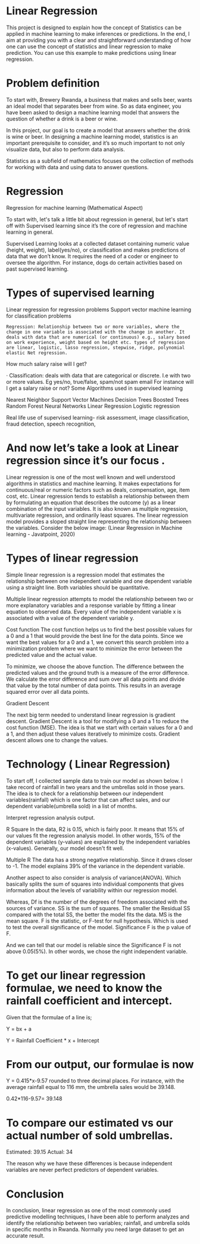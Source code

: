 # Linear Regression

This project is designed to explain how the concept of Statistics can be applied in machine learning to make inferences or predictions. In the end, I aim at providing you with a clear and straightforward understanding of how one can use the concept of statistics and linear regression to make prediction. You can use this example to make predictions using linear regression. 

# Problem definition
To start with, Brewery Rwanda, a business that makes and sells beer, wants an ideal model that separates beer from wine. So as data engineer, you have been asked to design a machine learning model that answers the question of whether a drink is a beer or wine. 

In this project, our goal is to create a model that answers whether the drink is wine or beer.
In designing a machine learning model, statistics is an important prerequisite to consider, and it’s so much important to not only visualize data, but also to perform data analysis. 

Statistics as a subfield of mathematics focuses on the collection of methods for working with data and using data to answer questions.


# Regression 
Regression for machine learning (Mathematical Aspect)

To start with, let's talk a little bit about regression in general, but let's start off with Supervised learning since it’s the core of regression and machine learning in general.

Supervised Learning looks at a collected dataset containing numeric value (height, weight), label(yes/no), or classification and makes predictions of data that we don’t know. It requires the need of a coder or engineer to oversee the algorithm. For instance, dogs do certain activities based on past supervised learning.

# Types of supervised learning
  Linear regression for regression problems
 Support vector machine learning for classification problems
 

    Regression: Relationship between two or more variables, where the change in one variable is associated with the change in another. It deals with data that are numerical (or continuous) e.g., salary based on work experience, weight based on height etc. types of regression are linear, logistic, lasso regression, stepwise, ridge, polynomial elastic Net regression.
How much salary raise will I get? 

·   Classification: deals with data that are categorical or discrete. I.e with two or more values. Eg yes/no, true/false, spam/not spam email
For instance will I get a salary raise or not? 
 Some Algorithms used in supervised learning
      	
Nearest Neighbor
Support Vector Machines
Decision Trees
Boosted Trees
Random Forest
Neural Networks
Linear Regression
Logistic regression 

Real life use of supervised learning- risk assessment, image classification, fraud detection, speech recognition, 


# And now let’s take a look at Linear regression since it’s our focus .
Linear regression is one of the most well known and well understood algorithms in statistics and machine learning. It makes expectations for continuous/real or numeric factors such as deals, compensation, age, item cost, etc. Linear regression tends to establish a relationship between them by formulating an equation that describes the outcome (y) as a linear combination of the input variables. It is also known as multiple regression, multivariate regression, and ordinarily least squares. The linear regression model provides a sloped straight line representing the relationship between the variables. Consider the below image:
(Linear Regression in Machine learning - Javatpoint, 2020)
 
 
# Types of linear regression
Simple linear regression is a regression model that estimates the relationship between one independent variable and one dependent variable using a straight line. Both variables should be quantitative. 



Multiple linear regression attempts to model the relationship between two or more explanatory variables and a response variable by fitting a linear equation to observed data. Every value of the independent variable x is associated with a value of the dependent variable y. 


Cost function
The cost function helps us to find the best possible values for a 0 and a 1 that would provide the best line for the data points. Since we want the best values for a 0 and a 1, we convert this search problem into a minimization problem where we want to minimize the error between the predicted value and the actual value.



To minimize, we choose the above function. The difference between the predicted values and the ground truth is a measure of the error difference. We calculate the error difference and sum over all data points and divide that value by the total number of data points. This results in an average squared error over all data points.


Gradient Descent

The next big term needed to understand linear regression is gradient descent. Gradient Descent is a tool for modifying a 0 and a 1 to reduce the cost function (MSE). The idea is that we start with certain values for a 0 and a 1, and then adjust these values iteratively to minimize costs. Gradient descent allows one to change the values.




 # Technology ( Linear Regression)

To start off,  I collected sample data to train our model as shown below. I take record of rainfall in two years and the umbrellas sold in those years. The idea is to check for a relationship between our independent variables(rainfall) which is one factor that can affect sales,  and our dependent variable(umbrella sold) in a list of months. 
 



Interpret regression analysis output.

R Square
In the data, R2 is 0.15, which is fairly poor. It means that 15% of our values fit the regression analysis model. In other words, 15% of the dependent variables (y-values) are explained by the independent variables (x-values). Generally, our model doesn't fit well.

Multiple R
The data has a strong negative relationship. Since it draws closer to -1. The model explains 39% of the variance in the dependent variable.



Another aspect to also consider is analysis of variance(ANOVA). Which basically splits the sum of squares into individual components that gives information about the levels of variability within our regression model. 

Whereas, 
Df is the number of the degrees of freedom associated with the sources of variance. 
SS is the sum of squares. The smaller the Residual SS compared with the total SS, the better the model fits the data. 
MS is the mean square.
F is the statistic, or F-test for null hypothesis. Which is used to test the overall significance of the model. 
Significance F is the p value of F. 

And we can tell that our model is reliable since the Significance F is not above 0.05(5%). In other words, we chose the right independent variable. 



# To get our linear regression formulae, we need to know the rainfall coefficient and intercept. 

Given that the formulae of a line is; 

Y = bx + a

Y = Rainfall Coefficient * x + Intercept

# From our output, our formulae is now 

Y = 0.415*x-9.57 rounded to three decimal places. For instance, with the average rainfall equal to 116 mm, the umbrella sales would be 39.148.

 0.42*116-9.57= 39.148


# To compare our estimated vs our actual number of sold umbrellas. 

Estimated: 39.15
Actual: 34

 The reason why we have these differences is because independent variables are never perfect predictors of dependent variables. 



# Conclusion

In conclusion, linear regression as one of the most commonly used predictive modelling techniques, I have been able to perform analyzes and identify the relationship between two variables; rainfall, and umbrella solds in specific months in Rwanda. Normally you need large dataset to get an accurate result.



